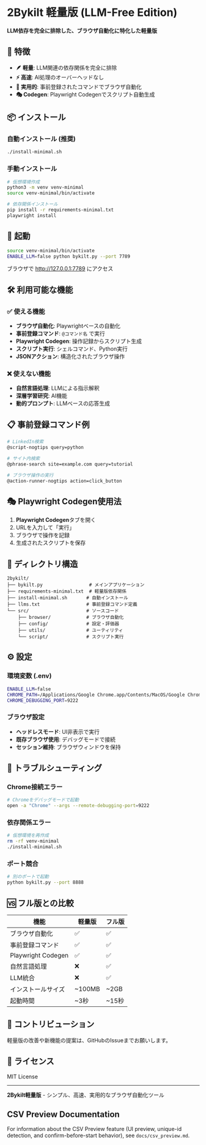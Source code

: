 # 2Bykilt 軽量版 (LLM-Free Edition)

**LLM依存を完全に排除した、ブラウザ自動化に特化した軽量版**

## 🎯 特徴

- **🪶 軽量**: LLM関連の依存関係を完全に排除
- **⚡ 高速**: AI処理のオーバーヘッドなし  
- **🔧 実用的**: 事前登録されたコマンドでブラウザ自動化
- **🎭 Codegen**: Playwright Codegenでスクリプト自動生成

## 📦 インストール

### 自動インストール (推奨)
```bash
./install-minimal.sh
```

### 手動インストール
```bash
# 仮想環境作成
python3 -m venv venv-minimal
source venv-minimal/bin/activate

# 依存関係インストール
pip install -r requirements-minimal.txt
playwright install
```

## 🚀 起動

```bash
source venv-minimal/bin/activate
ENABLE_LLM=false python bykilt.py --port 7789
```

ブラウザで http://127.0.0.1:7789 にアクセス

## 🛠️ 利用可能な機能

### ✅ 使える機能
- **ブラウザ自動化**: Playwrightベースの自動化
- **事前登録コマンド**: `@コマンド名` で実行
- **Playwright Codegen**: 操作記録からスクリプト生成
- **スクリプト実行**: シェルコマンド、Python実行
- **JSONアクション**: 構造化されたブラウザ操作

### ❌ 使えない機能  
- **自然言語処理**: LLMによる指示解釈
- **深層学習研究**: AI機能
- **動的プロンプト**: LLMベースの応答生成

## 📋 事前登録コマンド例

```bash
# LinkedIn検索
@script-nogtips query=python

# サイト内検索  
@phrase-search site=example.com query=tutorial

# ブラウザ操作の実行
@action-runner-nogtips action=click_button
```

## 🎭 Playwright Codegen使用法

1. **Playwright Codegen**タブを開く
2. URLを入力して「実行」
3. ブラウザで操作を記録
4. 生成されたスクリプトを保存

## 📁 ディレクトリ構造

```
2bykilt/
├── bykilt.py                 # メインアプリケーション
├── requirements-minimal.txt  # 軽量版依存関係
├── install-minimal.sh       # 自動インストール
├── llms.txt                 # 事前登録コマンド定義
└── src/                     # ソースコード
    ├── browser/             # ブラウザ自動化
    ├── config/              # 設定・評価器
    ├── utils/               # ユーティリティ
    └── script/              # スクリプト実行
```

## ⚙️ 設定

### 環境変数 (.env)
```bash
ENABLE_LLM=false
CHROME_PATH=/Applications/Google Chrome.app/Contents/MacOS/Google Chrome
CHROME_DEBUGGING_PORT=9222
```

### ブラウザ設定
- **ヘッドレスモード**: UI非表示で実行
- **既存ブラウザ使用**: デバッグモードで接続
- **セッション維持**: ブラウザウィンドウを保持

## 🔧 トラブルシューティング

### Chrome接続エラー
```bash
# Chromeをデバッグモードで起動
open -a "Chrome" --args --remote-debugging-port=9222
```

### 依存関係エラー
```bash
# 仮想環境を再作成
rm -rf venv-minimal
./install-minimal.sh
```

### ポート競合
```bash
# 別のポートで起動
python bykilt.py --port 8888
```

## 🆚 フル版との比較

| 機能 | 軽量版 | フル版 |
|------|--------|--------|
| ブラウザ自動化 | ✅ | ✅ |
| 事前登録コマンド | ✅ | ✅ |
| Playwright Codegen | ✅ | ✅ |
| 自然言語処理 | ❌ | ✅ |
| LLM統合 | ❌ | ✅ |
| インストールサイズ | ~100MB | ~2GB |
| 起動時間 | ~3秒 | ~15秒 |

## 🤝 コントリビューション

軽量版の改善や新機能の提案は、GitHubのIssueまでお願いします。

## 📄 ライセンス

MIT License

---

**2Bykilt軽量版** - シンプル、高速、実用的なブラウザ自動化ツール

## CSV Preview Documentation

For information about the CSV Preview feature (UI preview, unique-id detection, and confirm-before-start behavior), see `docs/csv_preview.md`.
